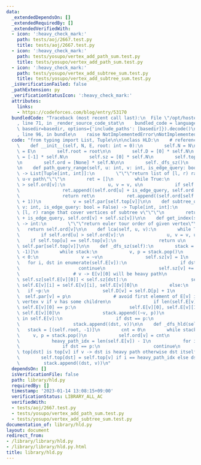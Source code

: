 ```yaml
---
data:
  _extendedDependsOn: []
  _extendedRequiredBy: []
  _extendedVerifiedWith:
  - icon: ':heavy_check_mark:'
    path: tests/aoj/2667.test.py
    title: tests/aoj/2667.test.py
  - icon: ':heavy_check_mark:'
    path: tests/yosupo/vertex_add_path_sum.test.py
    title: tests/yosupo/vertex_add_path_sum.test.py
  - icon: ':heavy_check_mark:'
    path: tests/yosupo/vertex_add_subtree_sum.test.py
    title: tests/yosupo/vertex_add_subtree_sum.test.py
  _isVerificationFailed: false
  _pathExtension: py
  _verificationStatusIcon: ':heavy_check_mark:'
  attributes:
    links:
    - https://codeforces.com/blog/entry/53170
  bundledCode: "Traceback (most recent call last):\n  File \"/opt/hostedtoolcache/PyPy/3.7.13/x64/site-packages/onlinejudge_verify/documentation/build.py\"\
    , line 71, in _render_source_code_stat\n    bundled_code = language.bundle(stat.path,\
    \ basedir=basedir, options={'include_paths': [basedir]}).decode()\n  File \"/opt/hostedtoolcache/PyPy/3.7.13/x64/site-packages/onlinejudge_verify/languages/python.py\"\
    , line 96, in bundle\n    raise NotImplementedError\nNotImplementedError\n"
  code: "from typing import List, Tuple\n\n\nclass HLD:\n    # reference: https://codeforces.com/blog/entry/53170\n\
    \    def __init__(self, N, E, root: int = 0):\n        self.N = N\n        self.E\
    \ = E\n        self.root = root\n\n        self.D = [0] * self.N\n        self.par\
    \ = [-1] * self.N\n        self.sz = [0] * self.N\n        self.top = [0] * self.N\n\
    \n        self.ord = [None] * self.N\n\n        self._dfs_sz()\n        self._dfs_hld()\n\
    \n    def path_query_range(self, u: int, v: int, is_edge_query: bool = False)\
    \ -> List[Tuple[int, int]]:\n        \"\"\"return list of [l, r) ranges that cover\
    \ u-v path\"\"\"\n        ret = []\n        while True:\n            if self.ord[u]\
    \ > self.ord[v]:\n                u, v = v, u\n            if self.top[u] == self.top[v]:\n\
    \                ret.append((self.ord[u] + is_edge_query, self.ord[v] + 1))\n\
    \                return ret\n            ret.append((self.ord[self.top[v]], self.ord[v]\
    \ + 1))\n            v = self.par[self.top[v]]\n\n    def subtree_query_range(self,\
    \ v: int, is_edge_query: bool = False) -> Tuple[int, int]:\n        \"\"\"return\
    \ [l, r) range that cover vertices of subtree v\"\"\"\n        return (self.ord[v]\
    \ + is_edge_query, self.ord[v] + self.sz[v])\n\n    def get_index(self, v: int)\
    \ -> int:\n        \"\"\"return euler tour order of given vertex\"\"\"\n     \
    \   return self.ord[v]\n\n    def lca(self, u, v):\n        while True:\n    \
    \        if self.ord[u] > self.ord[v]:\n                u, v = v, u\n        \
    \    if self.top[u] == self.top[v]:\n                return u\n            v =\
    \ self.par[self.top[v]]\n\n    def _dfs_sz(self):\n        stack = [(self.root,\
    \ -1)]\n        while stack:\n            v, p = stack.pop()\n            if v\
    \ < 0:\n                v = ~v\n                self.sz[v] = 1\n             \
    \   for i, dst in enumerate(self.E[v]):\n                    if dst == p:\n  \
    \                      continue\n                    self.sz[v] += self.sz[dst]\n\
    \                    # v -> E[v][0] will be heavy path\n                    if\
    \ self.sz[self.E[v][0]] < self.sz[dst]:\n                        self.E[v][0],\
    \ self.E[v][i] = self.E[v][i], self.E[v][0]\n            else:\n             \
    \   if ~p:\n                    self.D[v] = self.D[p] + 1\n                  \
    \  self.par[v] = p\n                # avoid first element of E[v] is parent of\
    \ vertex v if v has some children\n                if len(self.E[v]) >= 2 and\
    \ self.E[v][0] == p:\n                    self.E[v][0], self.E[v][1] = self.E[v][1],\
    \ self.E[v][0]\n                stack.append((~v, p))\n                for dst\
    \ in self.E[v]:\n                    if dst == p:\n                        continue\n\
    \                    stack.append((dst, v))\n\n    def _dfs_hld(self):\n     \
    \   stack = [(self.root, -1)]\n        cnt = 0\n        while stack:\n       \
    \     v, p = stack.pop()\n            self.ord[v] = cnt\n            cnt += 1\n\
    \            heavy_path_idx = len(self.E[v]) - 1\n            for i, dst in enumerate(self.E[v][::-1]):\n\
    \                if dst == p:\n                    continue\n                #\
    \ top[dst] is top[v] if v -> dst is heavy path otherwise dst itself\n        \
    \        self.top[dst] = self.top[v] if i == heavy_path_idx else dst\n       \
    \         stack.append((dst, v))\n"
  dependsOn: []
  isVerificationFile: false
  path: library/hld.py
  requiredBy: []
  timestamp: '2023-01-14 13:08:15+09:00'
  verificationStatus: LIBRARY_ALL_AC
  verifiedWith:
  - tests/aoj/2667.test.py
  - tests/yosupo/vertex_add_path_sum.test.py
  - tests/yosupo/vertex_add_subtree_sum.test.py
documentation_of: library/hld.py
layout: document
redirect_from:
- /library/library/hld.py
- /library/library/hld.py.html
title: library/hld.py
---
```

